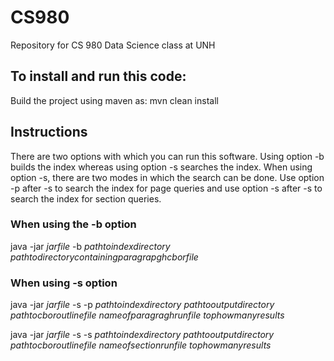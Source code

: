 # CS980
Repository for CS 980 Data Science class at UNH

## To install and run this code:  
Build the project using maven as: mvn clean install

## Instructions
There are two options with which you can run this software. Using option -b builds the index whereas using option -s searches the index. When using option -s, there are two modes in which the search can be done. Use option -p after -s to search the index for page queries and use option -s after -s to search the index for section queries.
### When using the -b option 
java -jar $jar file$ -b $path to index directory$ $path to directory containing paragrapgh cbor file$ 
### When using -s option
java -jar $jar file$ -s -p $path to index directory$ $path to output directory$ $path to cbor outline file$ $name of paragragh run file$ $top how many results$ 

java -jar $jar file$ -s -s $path to index directory$ $path to output directory$ $path to cbor outline file$ $name of section run file$ $top how many results$ 
